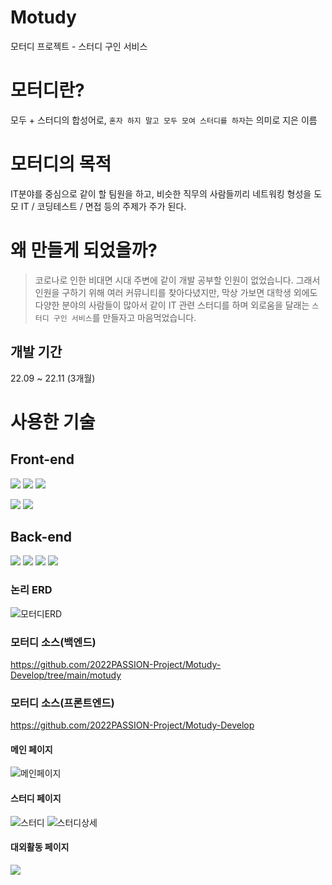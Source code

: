 # Motudy
모터디 프로젝트 - 스터디 구인 서비스

# 모터디란?
모두 + 스터디의 합성어로, ```혼자 하지 말고 모두 모여 스터디를 하자```는 의미로 지은 이름

# 모터디의 목적
IT분야를 중심으로 같이 할 팀원을 하고, 비슷한 직무의 사람들끼리 네트워킹 형성을 도모
IT / 코딩테스트 / 면접 등의 주제가 주가 된다.

# 왜 만들게 되었을까?
> 코로나로 인한 비대면 시대 주변에 같이 개발 공부할 인원이 없었습니다.
그래서 인원을 구하기 위해 여러 커뮤니티를 찾아다녔지만, 막상 가보면 대학생 외에도 다양한 분야의 사람들이 많아서 같이 IT 관련 스터디를 하며 외로움을 달래는 ```스터디 구인 서비스```를 만들자고 마음먹었습니다.

## 개발 기간
22.09 ~ 22.11 (3개월)

# 사용한 기술
## Front-end
<img src="https://img.shields.io/badge/HTML5-E34F26?style=flat-square&logo=HTML5&logoColor=black"/> <img src="https://img.shields.io/badge/CSS3-1572B6?style=flat-square&logo=CSS3&logoColor=black"/> <img src="https://img.shields.io/badge/JavaScript-F7DF1E?style=flat-square&logo=JavaScript&logoColor=black"/>

<img src="https://img.shields.io/badge/Bootstrap-7952B3?style=flat-square&logo=Bootstrap&logoColor=white"/> 
<img src="https://img.shields.io/badge/jQuery-0769AD?style=flat-square&logo=jQuery&logoColor=black"/> 

## Back-end
<img src="https://img.shields.io/badge/SpringBoot-6DB33F?style=flat-square&logo=SpringBoot&logoColor=white"/> 
<img src="https://img.shields.io/badge/MySQL-4479A1?style=flat-square&logo=MySQL&logoColor=black"/>
<img src="https://img.shields.io/badge/JPA-000000?style=flat-square&logo=JPA&logoColor=black"/>

<img src="https://img.shields.io/badge/Thymeleaf-005F0F?style=flat-square&logo=Thymeleaf&logoColor=black"/>

### 논리 ERD
![모터디ERD](https://user-images.githubusercontent.com/77195486/196110386-e558f9ba-1ba0-40ae-a54f-ecb7d0c43e44.png)

### 모터디 소스(백엔드)
https://github.com/2022PASSION-Project/Motudy-Develop/tree/main/motudy

### 모터디 소스(프론트엔드)
https://github.com/2022PASSION-Project/Motudy-Develop

#### 메인 페이지
![메인페이지](https://user-images.githubusercontent.com/77195486/198879277-5adcf84b-b05e-4cc1-81a6-57049a32e538.png)

#### 스터디 페이지
![스터디](https://user-images.githubusercontent.com/77195486/198879428-77c9f757-ac6d-4b32-a9bf-6fc2ee686e6e.png)
![스터디상세](https://user-images.githubusercontent.com/77195486/210363649-2a4d3e09-217a-42ce-9e17-3524acfdd27f.png)


#### 대외활동 페이지
<img src="https://user-images.githubusercontent.com/77195486/198879441-1e4a7892-c1f7-4b9f-b0fe-ef7944570164.png" />

